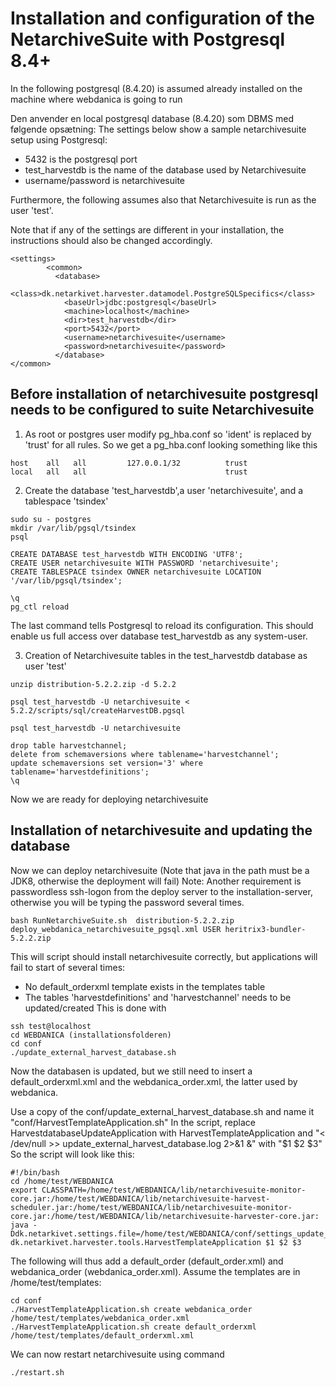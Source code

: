 # Installation and configuration of the NetarchiveSuite with Postgresql 8.4+

In the following postgresql (8.4.20) is assumed already installed on the machine where webdanica is going to run

Den anvender en local postgresql database (8.4.20) som DBMS med følgende opsætning:
The settings below show a sample netarchivesuite setup using Postgresql:
 * 5432 is the postgresql port
 * test_harvestdb is the name of the database used by Netarchivesuite
 * username/password is netarchivesuite

Furthermore, the following assumes also that Netarchivesuite is run as the user 'test'.

Note that if any of the settings are different in your installation, the instructions should also be changed accordingly.

```
<settings>
        <common>
          <database>
            <class>dk.netarkivet.harvester.datamodel.PostgreSQLSpecifics</class>
            <baseUrl>jdbc:postgresql</baseUrl>
            <machine>localhost</machine>
            <dir>test_harvestdb</dir>
            <port>5432</port>
            <username>netarchivesuite</username>
            <password>netarchivesuite</password>
          </database>       
</common>
```
## Before installation of netarchivesuite postgresql needs to be configured to suite Netarchivesuite

1) As root or postgres user modify pg_hba.conf so 'ident' is replaced by 'trust' for all rules.
So we get a pg_hba.conf looking something like this
```
host    all   all         127.0.0.1/32          trust
local   all   all                               trust
```

2) Create the database 'test_harvestdb',a user 'netarchivesuite', and a tablespace 'tsindex' 
```
sudo su - postgres
mkdir /var/lib/pgsql/tsindex
psql

CREATE DATABASE test_harvestdb WITH ENCODING 'UTF8';
CREATE USER netarchivesuite WITH PASSWORD 'netarchivesuite';
CREATE TABLESPACE tsindex OWNER netarchivesuite LOCATION '/var/lib/pgsql/tsindex';

\q
pg_ctl reload
```
The last command tells Postgresql to reload its configuration.
This should enable us full access over database test_harvestdb as any system-user.

3) Creation of Netarchivesuite tables in the test_harvestdb database as user 'test'
```
unzip distribution-5.2.2.zip -d 5.2.2

psql test_harvestdb -U netarchivesuite < 5.2.2/scripts/sql/createHarvestDB.pgsql

psql test_harvestdb -U netarchivesuite

drop table harvestchannel;
delete from schemaversions where tablename='harvestchannel';
update schemaversions set version='3' where tablename='harvestdefinitions';
\q
```
Now we are ready for deploying netarchivesuite 

## Installation of netarchivesuite and updating the database
Now we can deploy netarchivesuite (Note that java in the path must be a JDK8, otherwise the deployment will fail)
Note: Another requirement is passwordless ssh-logon from the deploy server to the installation-server, otherwise you will be typing the password several times.
```
bash RunNetarchiveSuite.sh  distribution-5.2.2.zip deploy_webdanica_netarchivesuite_pgsql.xml USER heritrix3-bundler-5.2.2.zip 
```
This will script should install netarchivesuite correctly, but applications will fail to start of several times:
 * No default_orderxml template exists in the templates table
 * The tables 'harvestdefinitions' and 'harvestchannel' needs to be updated/created
This is done with
```
ssh test@localhost
cd WEBDANICA (installationsfolderen)
cd conf 
./update_external_harvest_database.sh
```
Now the databasen is updated, but we still need to insert a default_orderxml.xml and the webdanica_order.xml, the latter used by webdanica.

Use a copy of the conf/update_external_harvest_database.sh and name it "conf/HarvestTemplateApplication.sh"
In the script, replace HarvestdatabaseUpdateApplication with HarvestTemplateApplication
and "< /dev/null >> update_external_harvest_database.log 2>&1 &" with "$1 $2 $3"
So the script will look like this:
```
#!/bin/bash
cd /home/test/WEBDANICA
export CLASSPATH=/home/test/WEBDANICA/lib/netarchivesuite-monitor-core.jar:/home/test/WEBDANICA/lib/netarchivesuite-harvest-scheduler.jar:/home/test/WEBDANICA/lib/netarchivesuite-monitor-core.jar:/home/test/WEBDANICA/lib/netarchivesuite-harvester-core.jar:
java -Ddk.netarkivet.settings.file=/home/test/WEBDANICA/conf/settings_update_external_harvest_database.xml dk.netarkivet.harvester.tools.HarvestTemplateApplication $1 $2 $3
```
The following will thus add a default_order (default_order.xml) and webdanica_order (webdanica_order.xml). Assume the templates are in /home/test/templates:
```
cd conf
./HarvestTemplateApplication.sh create webdanica_order /home/test/templates/webdanica_order.xml
./HarvestTemplateApplication.sh create default_orderxml /home/test/templates/default_orderxml.xml
```

We can now restart netarchivesuite using command
```
./restart.sh
```

